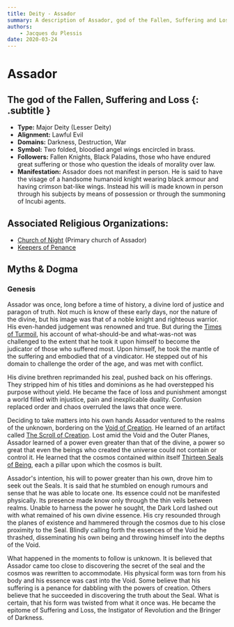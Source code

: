 ```yaml
---
title: Deity - Assador
summary: A description of Assador, god of the Fallen, Suffering and Loss.
authors:
    - Jacques du Plessis
date: 2020-03-24
---
```

# Assador
## The god of the Fallen, Suffering and Loss {: .subtitle }

* **Type:** Major Deity (Lesser Deity)
* **Alignment:** Lawful Evil
* **Domains:** Darkness, Destruction, War
* **Symbol:** Two folded, bloodied angel wings encircled in brass.
* **Followers:** Fallen Knights, Black Paladins, those who have endured great suffering or those who question the ideals of morality over law.
* **Manifestation:**  Assador does not manifest in person.  He is said to have the visage of a handsome humanoid knight wearing black armour and having crimson bat-like wings. Instead his will is made known in person through his subjects by means of possession or through the summoning of Incubi agents.

## Associated Religious Organizations:
* [Church of Night](/religion/organizations/church_of_night) (Primary church of Assador)
* [Keepers of Penance](/religion/organizations/keepers_of_penance)

## Myths & Dogma
### Genesis
Assador was once, long before a time of history, a divine lord of justice and paragon of truth.  Not much is know of these early days, nor the nature of the divine, but his image was that of a noble knight and righteous warrior.  His even-handed judgement was renowned and true.  But during the [Times of Turmoil](/history/ages/time_of_turmoil#the-god-wars), his account of what-should-be and what-was-not was challenged to the extent that he took it upon himself to become the judicator of those who suffered most.  Upon himself, he took the mantle of the suffering and embodied that of a vindicator.  He stepped out of his domain to challenge the order of the age, and was met with conflict.  

His divine brethren reprimanded his zeal, pushed back on his offerings.  They stripped him of his titles and dominions as he had overstepped his purpose without yield.  He became the face of loss and punishment amongst a world filled with injustice, pain and inexplicable duality.  Confusion replaced order and chaos overruled the laws that once were.

Deciding to take matters into his own hands Assador ventured to the realms of the unknown, bordering on the [Void of Creation](/cosmology/planes/void_of_creation).  He learned of an artifact called [The Scroll of Creation](/cosmology/magic/mythical_artifacts/scrolls_of_creation).  Lost amid the Void and the Outer Planes, Assador learned of a power even greater than that of the divine, a power so great that even the beings who created the universe could not contain or control it.  He learned that the cosmos contained within itself [Thirteen Seals of Being](/cosmology/magic/mythical_artifacts/thirteen_seals_of_being), each a pillar upon which the cosmos is built.

Assador's intention, his will to power greater than his own, drove him to seek out the Seals.  It is said that he stumbled on enough rumours and sense that he was able to locate one. Its essence could not be manifested physically.  Its presence made know only through the thin veils between realms.  Unable to harness the power he sought, the Dark Lord lashed out with what remained of his own divine essence.  His cry resounded through the planes of existence and hammered through the cosmos due to his close proximity to the Seal. Blindly calling forth the essences of the Void he thrashed, disseminating his own being and throwing himself into the depths of the Void.  

What happened in the moments to follow is unknown.  It is believed that Assador came too close to discovering the secret of the seal and the cosmos was rewritten to accommodate.  His physical form was torn from his body and his essence was cast into the Void.  Some believe that his suffering is a penance for dabbling with the powers of creation.  Others believe that he succeeded in discovering the truth about the Seal. What is certain, that his form was twisted from what it once was.  He became the epitome of Suffering and Loss, the Instigator of Revolution and the Bringer of Darkness.